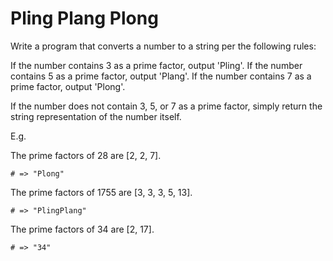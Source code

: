 # Pling Plang Plong

Write a program that converts a number to a string per the following rules:

If the number contains 3 as a prime factor, output 'Pling'.
If the number contains 5 as a prime factor, output 'Plang'.
If the number contains 7 as a prime factor, output 'Plong'.

If the number does not contain 3, 5, or 7 as a prime factor, simply return the
string representation of the number itself.

E.g.

The prime factors of 28 are [2, 2, 7].

```
# => "Plong"
```

The prime factors of 1755 are [3, 3, 3, 5, 13].

```
# => "PlingPlang"
```

The prime factors of 34 are [2, 17].

```
# => "34"
```
